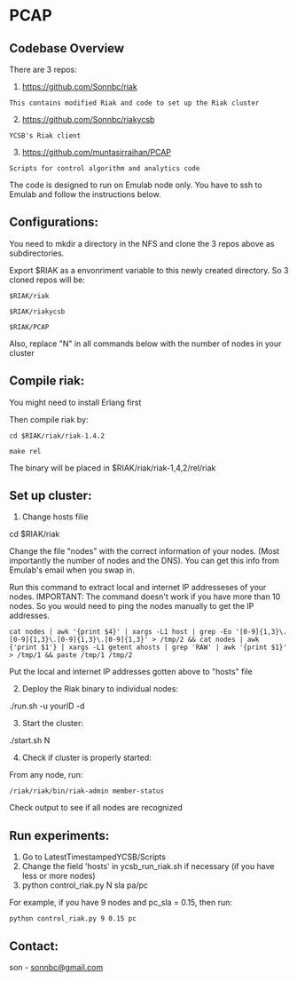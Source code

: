 PCAP
=====================

Codebase Overview
-------------------
There are 3 repos:
  1. https://github.com/Sonnbc/riak

    This contains modified Riak and code to set up the Riak cluster

  2. https://github.com/Sonnbc/riakycsb

    YCSB's Riak client

  3. https://github.com/muntasirraihan/PCAP

    Scripts for control algorithm and analytics code

The code is designed to run on Emulab node only. You have to ssh to
Emulab and follow the instructions below.

Configurations:
-------------------
  You need to mkdir a directory in the NFS and clone the 3 repos above
  as subdirectories.

  Export $RIAK as a envonriment variable to this newly created directory.
  So 3 cloned repos will be:

    $RIAK/riak

    $RIAK/riakycsb

    $RIAK/PCAP

  Also, replace "N" in all commands below with the number of nodes in your
  cluster

Compile riak:
-------------------
  You might need to install Erlang first

  Then compile riak by:

    cd $RIAK/riak/riak-1.4.2

    make rel

  The binary will be placed in $RIAK/riak/riak-1,4,2/rel/riak

Set up cluster:
-------------------
1. Change hosts filie

  cd $RIAK/riak

  Change the file "nodes" with the correct information of your nodes. (Most
  importantly the number of nodes and the DNS). You can get this info
  from Emulab's email when you swap in.

  Run this command to extract local and internet IP addresseses of your nodes.
  IMPORTANT: The command doesn't work if you have more than 10 nodes. So you
  would need to ping the nodes manually to get the IP addresses.

    cat nodes | awk '{print $4}' | xargs -L1 host | grep -Eo '[0-9]{1,3}\.[0-9]{1,3}\.[0-9]{1,3}\.[0-9]{1,3}' > /tmp/2 && cat nodes | awk {'print $1'} | xargs -L1 getent ahosts | grep 'RAW' | awk '{print $1}' > /tmp/1 && paste /tmp/1 /tmp/2

  Put the local and internet IP addresses gotten above to "hosts" file

2. Deploy the Riak binary to individual nodes:

  ./run.sh -u yourID -d

3. Start the cluster:

  ./start.sh N

4. Check if cluster is properly started:

  From any node, run:

    /riak/riak/bin/riak-admin member-status

  Check output to see if all nodes are recognized

Run experiments:
-------------------
1. Go to LatestTimestampedYCSB/Scripts
2. Change the field 'hosts' in ycsb_run_riak.sh if necessary (if you have less or more nodes)
3. python control_riak.py N sla pa/pc

  For example, if you have 9 nodes and pc_sla = 0.15, then run:

    python control_riak.py 9 0.15 pc

Contact:
-------------------
son - sonnbc@gmail.com
